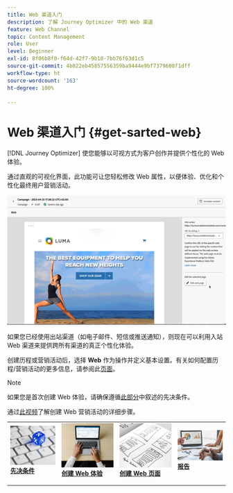 ```yaml
---
title: Web 渠道入门
description: 了解 Journey Optimizer 中的 Web 渠道
feature: Web Channel
topic: Content Management
role: User
level: Beginner
exl-id: 8f06b8f0-f64d-42f7-9b10-7bb76f63d1c5
source-git-commit: 4b822eb45857556359ba9444e9bf7379608f1dff
workflow-type: ht
source-wordcount: '163'
ht-degree: 100%

---
```


# Web 渠道入门 {#get-sarted-web}

[!DNL Journey Optimizer] 使您能够以可视方式为客户创作并提供个性化的 Web 体验。

通过直观的可视化界面，此功能可让您轻松修改 Web 属性，以便体验、优化和个性化最终用户营销活动。

![](../rn/assets/do-not-localize/web-authoring.gif)

如果您已经使用出站渠道（如电子邮件、短信或推送通知），则现在可以利用入站 Web 渠道来提供跨所有渠道的真正个性化体验。

创建历程或营销活动后，选择 **Web** 作为操作并定义基本设置。有关如何配置历程/营销活动的更多信息，请参阅此[页面](create-web.md#create-web-experience)。

>[!NOTE]
>
>如果您是首次创建 Web 体验，请确保遵循[此部分](web-prerequisites.md)中叙述的先决条件。

通过[此视频](create-web.md#video)了解创建 Web 营销活动的详细步骤。

<table style="table-layout:fixed"><tr style="border: 0;">
<td>
<a href="web-prerequisites.md">
<img alt="潜在客户" src="../assets/do-not-localize/web-prerequisites.jpg">
</a>
<div><a href="web-prerequisites.md"><strong>先决条件</strong>
</div>
<p>
</td>
<td>
<a href="create-web.md">
<img alt="不频繁" src="../assets/do-not-localize/web-create.jpg">
</a>
<div>
<a href="create-web.md"><strong>创建 Web 体验</strong></a>
</div>
<p></td>
<td>
<a href="web-visual-editor.md">
<img alt="验证" src="../assets/do-not-localize/web-design.jpg">
</a>
<div>
<a href="web-visual-editor.md"><strong>创建 Web 页面</strong></a>
</div>
<p>
</td>
<td>
<a href="monitor-web-experiences.md">
<img alt="验证" src="../assets/do-not-localize/web-reporting.jpg">
</a>
<div>
<a href="monitor-web-experiences.md"><strong>报告</strong></a>
</div>
<p>
</td>
</tr></table>


